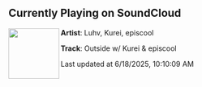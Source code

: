 ## Currently Playing on SoundCloud

[<img align="left" width="100" src="https://i1.sndcdn.com/artworks-z5csKKPL5h1W2qsC-yvHKQQ-t500x500.png">](https://soundcloud.com/luhvmusic/outside-w-kurei-episcool?in=saxurn/sets/lavalamp)

**Artist**: Luhv, Kurei, episcool 

**Track**: Outside w/ Kurei & episcool

Last updated at 6/18/2025, 10:10:09 AM
